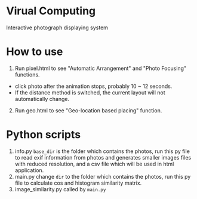 # Virual Computing

Interactive photograph displaying system

# How to use

1. Run pixel.html to see "Automatic Arrangement" and "Photo Focusing" functions.
* click photo after the animation stops, probably 10 ~ 12 seconds.
* If the distance method is switched, the current layout will not automatically change.
2. Run geo.html to see "Geo-location based placing" function.


# Python scripts
1. info.py `base_dir` is the folder which contains the photos, run this py file to read exif information from photos and generates smaller images files with reduced resolution, and a csv file which will be used in html application.
2. main.py change `dir` to the folder which contains the photos, run this py file to calculate cos and histogram similarity matrix.
3. image_similarity.py called by `main.py`
